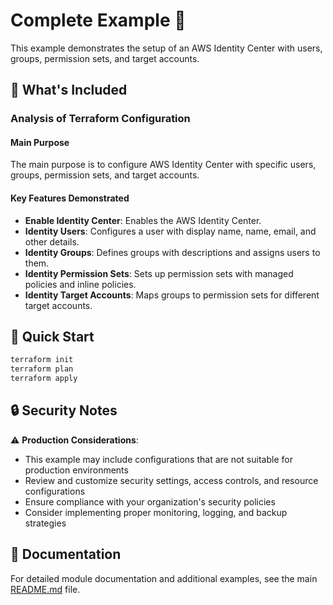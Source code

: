 # Complete Example 🚀

This example demonstrates the setup of an AWS Identity Center with users, groups, permission sets, and target accounts.

## 🔧 What's Included

### Analysis of Terraform Configuration

#### Main Purpose
The main purpose is to configure AWS Identity Center with specific users, groups, permission sets, and target accounts.

#### Key Features Demonstrated
- **Enable Identity Center**: Enables the AWS Identity Center.
- **Identity Users**: Configures a user with display name, name, email, and other details.
- **Identity Groups**: Defines groups with descriptions and assigns users to them.
- **Identity Permission Sets**: Sets up permission sets with managed policies and inline policies.
- **Identity Target Accounts**: Maps groups to permission sets for different target accounts.

## 🚀 Quick Start

```bash
terraform init
terraform plan
terraform apply
```

## 🔒 Security Notes

⚠️ **Production Considerations**: 
- This example may include configurations that are not suitable for production environments
- Review and customize security settings, access controls, and resource configurations
- Ensure compliance with your organization's security policies
- Consider implementing proper monitoring, logging, and backup strategies

## 📖 Documentation

For detailed module documentation and additional examples, see the main [README.md](../../README.md) file. 